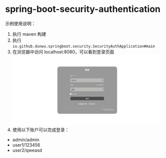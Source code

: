 # spring-boot-security-authentication

示例使用说明：

1. 执行 maven 构建
2. 执行 `io.github.dunwu.springboot.security.SecurityAuthApplication#main`
3. 在浏览器中访问 localhost:8080，可以看到登录页面
   ![](https://raw.githubusercontent.com/dunwu/images/dev/snap/20221008182928.png)
4. 使用以下账户可以完成登录：
  - admin/admin
  - user1/123456
  - user2/qweasd
